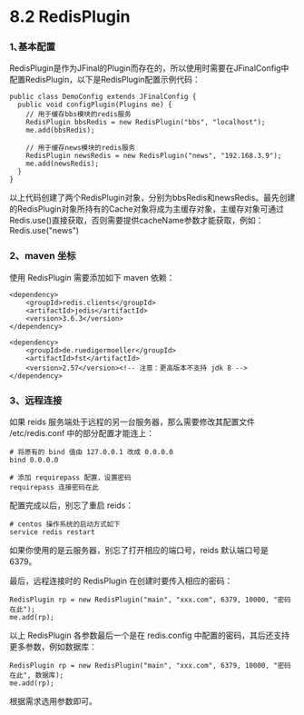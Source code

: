 # 8.2 RedisPlugin
### 1､基本配置
RedisPlugin是作为JFinal的Plugin而存在的，所以使用时需要在JFinalConfig中配置RedisPlugin，以下是RedisPlugin配置示例代码：
```
public class DemoConfig extends JFinalConfig {
  public void configPlugin(Plugins me) {
    // 用于缓存bbs模块的redis服务
    RedisPlugin bbsRedis = new RedisPlugin("bbs", "localhost");
    me.add(bbsRedis);
 
    // 用于缓存news模块的redis服务
    RedisPlugin newsRedis = new RedisPlugin("news", "192.168.3.9");
    me.add(newsRedis);
  }
}
```
以上代码创建了两个RedisPlugin对象，分别为bbsRedis和newsRedis。最先创建的RedisPlugin对象所持有的Cache对象将成为主缓存对象，主缓存对象可通过Redis.use()直接获取，否则需要提供cacheName参数才能获取，例如：Redis.use("news")



### 2、maven 坐标
使用 RedisPlugin 需要添加如下 maven 依赖：
```
<dependency>
    <groupId>redis.clients</groupId>
    <artifactId>jedis</artifactId>
    <version>3.6.3</version>
</dependency>
 
<dependency>
    <groupId>de.ruedigermoeller</groupId>
    <artifactId>fst</artifactId>
    <version>2.57</version><!-- 注意：更高版本不支持 jdk 8 -->
</dependency>
```

### 3、远程连接
如果 reids 服务端处于远程的另一台服务器，那么需要修改其配置文件 /etc/redis.conf 中的部分配置才能连上：
```
# 将原有的 bind 值由 127.0.0.1 改成 0.0.0.0
bind 0.0.0.0
 
# 添加 requirepass 配置，设置密码
requirepass 连接密码在此
```
配置完成以后，别忘了重启 reids：
```
# centos 操作系统的启动方式如下
service redis restart
```
如果你使用的是云服务器，别忘了打开相应的端口号，reids 默认端口号是 6379。

最后，远程连接时的 RedisPlugin 在创建时要传入相应的密码：
```
RedisPlugin rp = new RedisPlugin("main", "xxx.com", 6379, 10000, "密码在此");
me.add(rp);
```
以上 RedisPlugin 各参数最后一个是在 redis.config 中配置的密码，其后还支持更多参数，例如数据库：
```
RedisPlugin rp = new RedisPlugin("main", "xxx.com", 6379, 10000, "密码在此", 数据库);
me.add(rp);
```
根据需求选用参数即可。